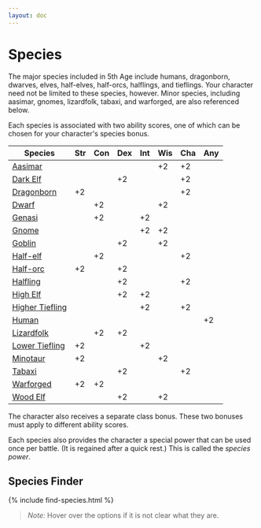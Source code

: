 ```yaml
---
layout: doc
---
```

# Species

The major species included in 5th Age include humans, dragonborn, dwarves, elves, half-elves, half-orcs, halflings, and tieflings. Your character need not be limited to these species, however. Minor species, including aasimar, gnomes, lizardfolk, tabaxi, and warforged, are also referenced below.

Each species is associated with two ability scores, one of which can be chosen for your character's species bonus.

| **Species** | **Str** | **Con** | **Dex** | **Int** | **Wis** | **Cha** | **Any** |
| --- | --- | --- | --- | --- | --- | --- | --- |
| [Aasimar](./Aasimar.md) | | | | | +2 | +2 | |
| [Dark Elf](./Elf.md#dark-elf) | | | +2 | | | +2 | |
| [Dragonborn](./Dragonborn.md) | +2 | | | | | +2 | |
| [Dwarf](./Dwarf.md) | | +2 | | | +2 | | |
| [Genasi](./Genasi.md) | | +2 | | +2 | | |
| [Gnome](./Gnome.md) | | | | +2 | +2 | | |
| [Goblin](./Goblin.md) | | | +2 | | +2 | |
| [Half-elf](./Half-Elf.md) | | +2 | | | | +2 | |
| [Half-orc](./Half-Orc.md) | +2 | | +2 | | | | |
| [Halfling](./Halfling.md) | | | +2 | | | +2 | |
| [High Elf](./Elf.md#high-elf) | | | +2 | +2 | | | |
| [Higher Tiefling](./Tiefling.md#higher-tiefling) | | | | +2 | | +2 | |
| [Human](./Human.md) | | | | | | | +2 |
| [Lizardfolk](./Lizardfolk.md) | | +2 | +2 | | | | |
| [Lower Tiefling](./Tiefling.md#lower-tiefling) | +2 | | | +2 | | | |
| [Minotaur](./Minotaur.md) |+2  | | | | +2 | |
| [Tabaxi](./Tabaxi.md) | | | +2 | | | +2 |
| [Warforged](./Warforged.md) | +2 | +2 | | | | | |
| [Wood Elf](./Elf.md#wood-elf) | | | +2 | | +2 | | |

The character also receives a separate class bonus. These two bonuses must apply to different ability scores.

Each species also provides the character a special power that can be used once per battle. (It is regained after a quick rest.) This is called the _species power_.

## Species Finder

{% include find-species.html %}

>_Note:_ Hover over the options if it is not clear what they are.
